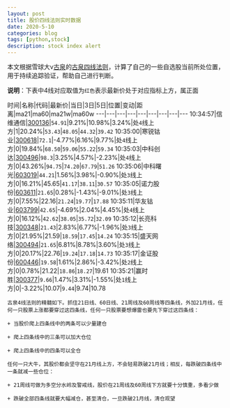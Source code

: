 ```yaml
---
layout: post
title: 股价四线法则实时数据
date: 2020-5-10
categories: blog
tags: [python,stock]
description: stock index alert
---
```



本文根据雪球大v[古泉](https://xueqiu.com/u/7148646888)的[古泉四线法则](https://xueqiu.com/7148646888/130498192)，计算了自己的一些自选股当前所处位置，用于持续追踪验证，帮助自己进行判断。

**说明**：下表中4线对应取值为`红色`表示最新价处于对应指标上方，属正面

时间|名称|代码|最新价|当日|3日|5日|位置|变动|距离|ma21|ma60|ma21w|ma60w
---|---|---|---|---|---|---|---|---
10:34:57|信维通信|[300136](https://xueqiu.com/S/SZ300136)|`54.91`|9.21%|10.98%|3.24%|处`4`线上方|1|20.24%|`53.43`|`48.05`|`44.32`|`39.42`
10:35:00|寒锐钴业|[300618](https://xueqiu.com/S/SZ300618)|`72.1`|-4.77%|6.16%|9.77%|处`4`线上方|0|19.84%|`68.50`|`59.06`|`55.22`|`59.34`
10:35:03|中科创达|[300496](https://xueqiu.com/S/SZ300496)|`98.3`|3.25%|4.57%|-2.23%|处`4`线上方|0|43.26%|`94.75`|`74.20`|`67.79`|`51.26`
10:35:06|中科曙光|[603019](https://xueqiu.com/S/SH603019)|`44.21`|1.56%|3.98%|-0.90%|处`3`线上方|0|16.21%|45.65|`41.17`|`38.11`|`30.57`
10:35:05|诺力股份|[603611](https://xueqiu.com/S/SH603611)|`21.65`|0.28%|-1.43%|-9.01%|处`3`线上方|0|7.55%|22.16|`21.24`|`19.77`|`17.88`
10:35:11|华友钴业|[603799](https://xueqiu.com/S/SH603799)|`42.65`|-4.69%|2.04%|4.45%|处`4`线上方|0|16.12%|`42.62`|`38.05`|`35.72`|`32.09`
10:35:12|长亮科技|[300348](https://xueqiu.com/S/SZ300348)|`21.43`|2.83%|6.77%|-1.96%|处`3`线上方|0|21.95%|21.59|`18.59`|`17.45`|`14.24`
10:35:15|盛天网络|[300494](https://xueqiu.com/S/SZ300494)|`21.65`|6.81%|8.78%|3.60%|处`3`线上方|0|20.17%|22.76|`19.24`|`17.18`|`14.73`
10:35:17|金证股份|[600446](https://xueqiu.com/S/SH600446)|`19.58`|1.61%|2.86%|-3.42%|处`2`线上方|0|0.78%|21.22|`18.86`|`18.27`|19.61
10:35:21|赢时胜|[300377](https://xueqiu.com/S/SZ300377)|`9.66`|1.47%|3.31%|-1.55%|处`1`线上方|0|-3.22%|10.07|`9.44`|9.74|10.78

```
古泉4线法则的精髓如下。抓住21日线、60日线、21周线及60周线等四条线，外加21月线，任何一只股票上涨都要穿过这四条线，任何一只股票要想爆雷也要先下穿过这四条线：

+ 当股价爬上四条线中的两条可以少量建仓

+ 爬上四条线中的三条可以加大仓位

+ 爬上四条线中的四条可以全仓

任何一只大牛，其股价都会坚守在21月线上方，不会轻易跌破21月线；相反，每跌破四条线中一条就减一些仓位：

+ 21周线可做为多空分水岭及警戒线，股价在21周线及60周线下方就要十分慎重，多看少做

+ 跌破全部四条线就要大幅减仓，甚至清仓，一旦跌破21月线，清仓观望
```